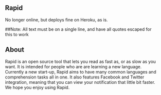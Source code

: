 Rapid
-----

No longer online, but deploys fine on Heroku, as is.

##Note:
All text must be on a single line, and have all quotes escaped for this to work

## About

Rapid is an open source tool that lets you read as fast as, or as slow as you want. It is intended for people who are are learning a new language. Currently a new start-up, Rapid aims to have many common languages and comprehension tasks all in one. It also features Facebook and Twitter integration, meaning that you can view your notification that little bit faster. We hope you enjoy using Rapid.

